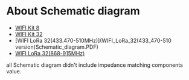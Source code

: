 # About Schematic diagram

- [WIFI Kit 8](WIFI_Kit_8_Schematic_diagram.PDF)
- [WIFI Kit 32](WIFI_Kit_32_Schematic_diagram.PDF)
- [WIFI LoRa 32(433.470-510MHz)](WIFI_LoRa_32(433_470-510 version)Schematic_diagram.PDF)
- [WIFI LoRa 32(868-915MHz)](WIFI_LoRa_32(868-915version)Schematic_diagram.PDF)

all Schematic diagram didn't include impedance matching components value.
